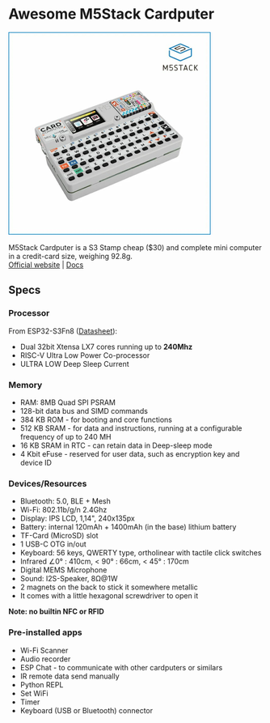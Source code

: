 # Awesome M5Stack Cardputer

<img src="m5stack cardputer.jpg" alt="m5stack cardputer" width="400">

M5Stack Cardputer is a S3 Stamp cheap ($30) and complete mini computer in a credit-card size, weighing 92.8g.  
[Official website](https://shop.m5stack.com/products/m5stack-cardputer-kit-w-m5stamps3)  |  [Docs](https://docs.m5stack.com/en/core/Cardputer)
## Specs

###  Processor
From ESP32-S3Fn8 ([Datasheet](https://www.espressif.com/sites/default/files/documentation/esp32-s3_datasheet_en.pdf)):  
- Dual 32bit Xtensa LX7 cores running up to **240Mhz**
- RISC-V Ultra Low Power Co-processor
- ULTRA LOW Deep Sleep Current

### Memory
- RAM: 8MB Quad SPI PSRAM
- 128-bit data bus and SIMD commands
- 384 KB ROM - for booting and core functions
- 512 KB SRAM - for data and instructions, running at a configurable frequency of up to 240 MH
- 16 KB SRAM in RTC - can retain data in Deep-sleep mode
- 4 Kbit eFuse - reserved for user data, such as encryption key and device ID

### Devices/Resources
- Bluetooth: 5.0, BLE + Mesh
- Wi-Fi: 802.11b/g/n 2.4Ghz
- Display: IPS LCD, 1,14", 240x135px
- Battery: internal 120mAh + 1400mAh (in the base) lithium battery
- TF-Card (MicroSD) slot
- 1 USB-C OTG in/out
- Keyboard: 56 keys, QWERTY type, ortholinear with tactile click switches 
- Infrared ∠0° : 410cm, < 90° : 66cm, < 45° : 170cm
- Digital MEMS Microphone
- Sound: I2S-Speaker, 8Ω@1W
- 2 magnets on the back to stick it somewhere metallic
- It comes with a little hexagonal screwdriver to open it

**Note: no builtin NFC or RFID**  

### Pre-installed apps
- Wi-Fi Scanner
- Audio recorder
- ESP Chat - to communicate with other cardputers or similars
- IR remote data send manually
- Python REPL
- Set WiFi
- Timer
- Keyboard (USB or Bluetooth) connector
